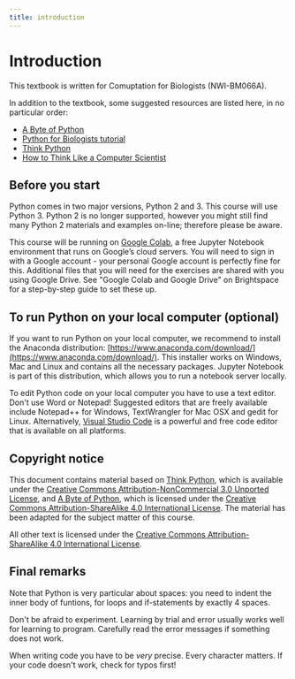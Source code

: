 ```yaml
---
title: introduction
---
```


# Introduction

This textbook is written for Comuptation for Biologists (NWI-BM066A). 

In addition to the textbook, some suggested resources are listed here, in no particular order:

* [A Byte of Python](https://python.swaroopch.com/)
* [Python for Biologists tutorial](https://pythonforbiologists.com/introduction/)
* [Think Python](https://greenteapress.com/wp/think-python-2e)
* [How to Think Like a Computer Scientist](http://openbookproject.net/thinkcs/python/english3e/)


## Before you start

Python comes in two major versions, Python 2 and 3. This course will use Python 3. Python 2 is no longer supported, however you might still find many Python 2 materials and examples on-line; therefore please be aware.

This course will be running on [Google Colab](https://colab.research.google.com), a free Jupyter Notebook environment that runs on Google’s cloud servers. You will need to sign in with a Google account - your personal Google account is perfectly fine for this. Additional files that you will need for the exercises are shared with you using Google Drive. See "Google Colab and Google Drive" on Brightspace for a step-by-step guide to set these up. 

## To run Python on your local computer (optional)

If you want to run Python on your local computer, we recommend to install the Anaconda distribution: [https://www.anaconda.com/download/](https://www.anaconda.com/download/). This installer works on Windows, Mac and Linux and contains all the necessary packages. Jupyter Notebook is part of this distribution, which allows you to run a notebook server locally.

To edit Python code on your local computer you have to use a text editor. Don't use Word or Notepad! Suggested editors that are freely available include Notepad++ for Windows, TextWrangler for Mac OSX and gedit for Linux. Alternatively, [Visual Studio Code](https://code.visualstudio.com/) is a powerful and free code editor that is available on all platforms.


## Copyright notice

This document contains material based on [Think Python](https://greenteapress.com/wp/think-python-2e/), which is available under the [Creative Commons Attribution-NonCommercial 3.0 Unported License](http://creativecommons.org/licenses/by-nc/3.0/), and [A Byte of Python](https://python.swaroopch.com/), which is licensed under the [Creative Commons Attribution-ShareAlike 4.0 International License](http://creativecommons.org/licenses/by-sa/4.0/). The material has been adapted for the subject matter of this course.

All other text is licensed under the [Creative Commons Attribution-ShareAlike 4.0 International License](http://creativecommons.org/licenses/by-sa/4.0/).

## Final remarks

Note that Python is very particular about spaces: you need to indent the inner body of funtions, for loops and if-statements by exactly 4 spaces. 

Don't be afraid to experiment. Learning by trial and error usually works well for learning to program. Carefully read the error messages if something does not work.

When writing code you have to be *very* precise. Every character matters. If your code doesn't work, check for typos first! 

